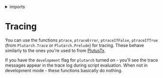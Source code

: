 <details>
<summary> imports </summary>
<p>

```haskell
module Plutarch.Docs.Tracing () where 
import Plutarch.Prelude ()
```

</p>
</details>

# Tracing

You can use the functions `ptrace`, `ptraceError`, `ptraceIfFalse`, `ptraceIfTrue` (from `Plutarch.Trace` or `Plutarch.Prelude`) for tracing. 
These behave similarly to the ones you're used to from [PlutusTx](https://playground.plutus.iohkdev.io/doc/haddock/plutus-tx/html/PlutusTx-Trace.html).

If you have the `development` flag for `plutarch` turned on - you'll see the trace messages appear in the trace log during script evaluation. When not 
in development mode - these functions basically do nothing.
